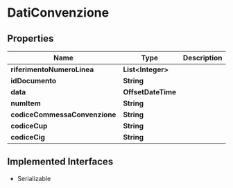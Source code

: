 

# DatiConvenzione


## Properties

| Name | Type | Description | Notes |
|------------ | ------------- | ------------- | -------------|
|**riferimentoNumeroLinea** | **List&lt;Integer&gt;** |  |  [optional] |
|**idDocumento** | **String** |  |  [optional] |
|**data** | **OffsetDateTime** |  |  [optional] |
|**numItem** | **String** |  |  [optional] |
|**codiceCommessaConvenzione** | **String** |  |  [optional] |
|**codiceCup** | **String** |  |  [optional] |
|**codiceCig** | **String** |  |  [optional] |


## Implemented Interfaces

* Serializable


